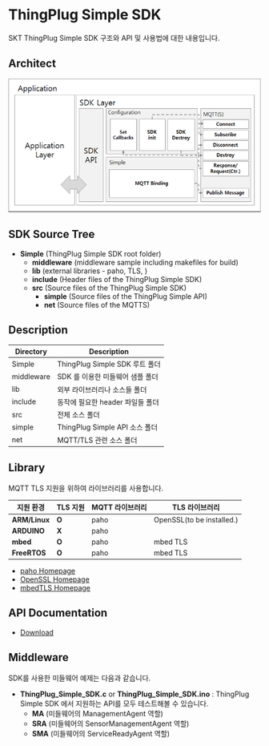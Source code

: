 ThingPlug Simple SDK
===
SKT ThingPlug Simple SDK 구조와 API 및 사용법에 대한 내용입니다.

Architect
---
![](images/sdk_architect.png)

SDK Source Tree
---
+ __Simple__ (ThingPlug Simple SDK root folder)
	+ __middleware__ (middleware sample including makefiles for build)
	+ __lib__ (external libraries - paho, TLS, )
	+ __include__ (Header files of the ThingPlug Simple SDK)
	+ __src__ (Source files of the ThingPlug Simple SDK)
		+ __simple__ (Source files of the ThingPlug Simple API)
		+ __net__ (Source files of the MQTTS)
			
Description
---
Directory | Description
------------ | -------------
Simple | ThingPlug Simple SDK 루트 폴더
middleware |	SDK 를 이용한 미들웨어 샘플 폴더
lib | 외부 라이브러리나 소스들 폴더
include | 동작에 필요한 header 파일들 폴더
src | 전체 소스 폴더
simple | ThingPlug Simple API 소스 폴더
net | MQTT/TLS 관련 소스 폴더

Library
---
MQTT TLS 지원을 위하여 라이브러리를 사용합니다.

지원 환경 | TLS 지원 | MQTT 라이브러리 | TLS 라이브러리
------------ | ------------- | ------------- | -------------
__ARM/Linux__ | __O__ | paho | OpenSSL(to be installed.)
__ARDUINO__ | __X__ | paho |
__mbed__ |	__O__ | paho | mbed TLS
__FreeRTOS__ |	__O__ | paho | mbed TLS

* [paho Homepage](https://eclipse.org/paho/)
* [OpenSSL Homepage](https://www.openssl.org/)
* [mbedTLS Homepage](https://tls.mbed.org/)


API Documentation
---
* [Download](https://github.com/sobhamo/hello-world/raw/master/SDK_Simple/docs/ThingPlug_Simple_SDK_API-20171103.pdf)

Middleware
---
SDK를 사용한 미들웨어 예제는 다음과 같습니다.

* __ThingPlug_Simple_SDK.c__ or __ThingPlug_Simple_SDK.ino__ : ThingPlug Simple SDK 에서 지원하는 API를 모두 테스트해볼 수 있습니다.
	+ __MA__ (미들웨어의 ManagementAgent 역할)
	+ __SRA__ (미들웨어의 SensorManagementAgent 역할)
	+ __SMA__ (미들웨어의 ServiceReadyAgent 역할)

